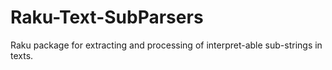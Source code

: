 # Raku-Text-SubParsers
Raku package for extracting and processing of interpret-able sub-strings in texts.

